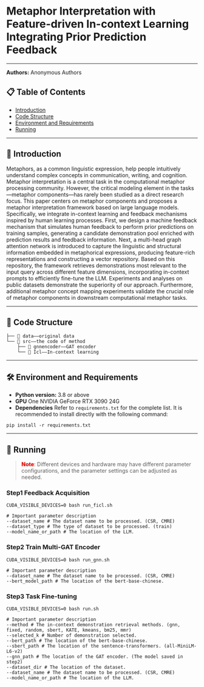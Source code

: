 # Metaphor Interpretation with Feature-driven In-context Learning Integrating Prior Prediction Feedback

---

**Authors:** Anonymous Authors


## 📋 Table of Contents
- [Introduction](#anchor-introduction)
- [Code Structure](#anchor-code-structure)
- [Environment and Requirements](#anchor-environment-and-requirements)
- [Running](#anchor-running)

---

<a id="anchor-introduction"></a>
## 📌 Introduction

Metaphors, as a common linguistic expression, help people intuitively understand complex concepts in communication, writing, and cognition. Metaphor interpretation is a central task in the computational metaphor processing community. However, the critical modeling element in the tasks—metaphor components—has rarely been studied as a direct research focus. This paper centers on metaphor components and proposes a metaphor interpretation framework based on large language models. Specifically, we integrate in-context learning and feedback mechanisms inspired by human learning processes. First, we design a machine feedback mechanism that simulates human feedback to perform prior predictions on training samples, generating a candidate demonstration pool enriched with prediction results and feedback information. Next, a multi-head graph attention network is introduced to capture the linguistic and structural information embedded in metaphorical expressions, producing feature-rich representations and constructing a vector repository. Based on this repository, the framework retrieves demonstrations most relevant to the input query across different feature dimensions, incorporating in-context prompts to efficiently fine-tune the LLM. Experiments and analyses on public datasets demonstrate the superiority of our approach. Furthermore, additional metaphor concept mapping experiments validate the crucial role of metaphor components in downstream computational metaphor tasks. 

---

<a id="anchor-code-structure"></a>
## 📂 Code Structure
```angular2html
├── 📁 data——original data
└── 📁 src——the code of method
    ├── 📁 gnnencoder——GAT encoder
    └── 📁 Icl——In-context learning
```

---

<a id="anchor-environment-and-requirements"></a>
## 🛠 Environment and Requirements
- **Python version:** 3.8 or above
- **GPU** One NVIDIA GeForce RTX 3090 24G
- **Dependencies** Refer to `requirements.txt` for the complete list. It is recommended to install directly with the following command:
```shell
pip install -r requirements.txt
```
---

<a id="anchor-running"></a>
## 🚀 Running
><span style="color:red;font-weight:800;">Note</span>: Different devices and hardware may have different parameter configurations, and the parameter settings can be adjusted as needed.

### Step1 Feedback Acquisition
```shell
CUDA_VISIBLE_DEVICES=0 bash run_ficl.sh
```
```shell
# Important parameter description
--dataset_name # The dataset name to be processed. (CSR, CMRE)
--dataset_type # The type of dataset to be processed. (train)
--model_name_or_path # The location of the LLM.
```

### Step2 Train Multi-GAT Encoder
```shell
CUDA_VISIBLE_DEVICES=0 bash run_gnn.sh
```
```shell
# Important parameter description
--dataset_name # The dataset name to be processed. (CSR, CMRE)
--bert_model_path # The location of the bert-base-chinese.
```


### Step3 Task Fine-tuning
```shell
CUDA_VISIBLE_DEVICES=0 bash run.sh
```

```shell
# Important parameter description
--method # The in-context demonstration retrieval methods. (gnn, fixed, random, sbert, KATE, kmeans, bm25, mmr)
--selected_k # Number of demonstration selected.
--bert_path # The location of the bert-base-chinese.
--sbert_path # The location of the sentence-transformers. (all-MiniLM-L6-v2)
--gnn_path # The location of the GAT encoder. (The model saved in step2)
--dataset_dir # The location of the dataset.
--dataset_name # The dataset name to be processed. (CSR, CMRE)
--model_name_or_path # The location of the LLM.
```



